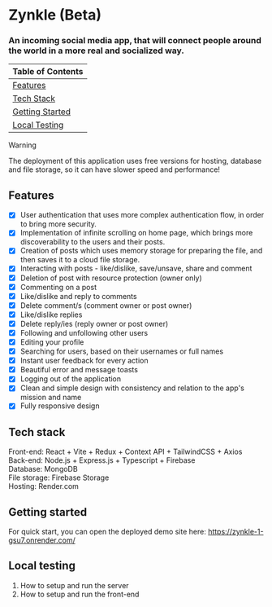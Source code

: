 # Zynkle (Beta)

<h3>An incoming social media app, that will connect people around the world in a more real and socialized way.</h3>

| Table of Contents        |
|--------------------------|
| [Features](#features)                 |
| [Tech Stack](#tech-stack)               |
| [Getting Started](#getting-started)          |
| [Local Testing](#local-testing)            |

> [!WARNING]
> The deployment of this application uses free versions for hosting, database and file storage, so it can have slower speed and performance!

## Features

- [x] User authentication that uses more complex authentication flow, in order to bring more security.
- [x] Implementation of infinite scrolling on home page, which brings more discoverability to the users and their posts.
- [x] Creation of posts which uses memory storage for preparing the file, and then saves it to a cloud file storage.
- [x] Interacting with posts - like/dislike, save/unsave, share and comment
- [x] Deletion of post with resource protection (owner only)
- [x] Commenting on a post
- [x] Like/dislike and reply to comments
- [x] Delete comment/s (comment owner or post owner)
- [x] Like/dislike replies
- [x] Delete reply/ies (reply owner or post owner)
- [x] Following and unfollowing other users
- [x] Editing your profile
- [x] Searching for users, based on their usernames or full names
- [x] Instant user feedback for every action
- [x] Beautiful error and message toasts
- [x] Logging out of the application
- [x] Clean and simple design with consistency and relation to the app's mission and name
- [x] Fully responsive design

## Tech stack

Front-end: React + Vite + Redux + Context API + TailwindCSS + Axios <br />
Back-end: Node.js + Express.js + Typescript + Firebase <br />
Database: MongoDB <br />
File storage: Firebase Storage <br />
Hosting: Render.com

## Getting started

For quick start, you can open the deployed demo site here: https://zynkle-1-gsu7.onrender.com/

## Local testing

1. How to setup and run the server <br />
2. How to setup and run the front-end